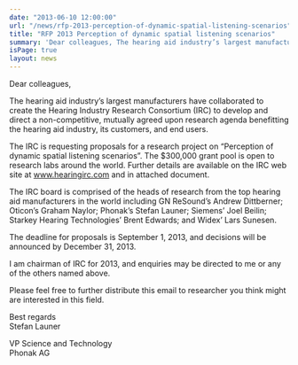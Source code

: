 ```yaml
---
date: "2013-06-10 12:00:00"
url: "/news/rfp-2013-perception-of-dynamic-spatial-listening-scenarios"
title: "RFP 2013 Perception of dynamic spatial listening scenarios"
summary: 'Dear colleagues, The hearing aid industry’s largest manufacturers have collaborated to create the Hearing Industry Research Consortium (IRC) to develop and direct a non-competitive, mutually agreed upon research agenda benefitting the hearing aid industry, its customers, and end users. The IRC is requesting proposals for a research project on “Perception of dynamic spatial listening scenarios”.'
isPage: true
layout: news
---
```


Dear colleagues,

The hearing aid industry’s largest manufacturers have collaborated to create
the Hearing Industry Research Consortium (IRC) to develop and direct a
non-competitive, mutually agreed upon research agenda benefitting the hearing
aid industry, its customers, and end users.

The IRC is requesting proposals for a research project on “Perception of
dynamic spatial listening scenarios”. The $300,000 grant pool is open to
research labs around the world.  Further details are available on the IRC web
site at www.hearingirc.com and in attached document.

The IRC board is comprised of the heads of research from the top hearing aid
manufacturers in the world including GN ReSound’s Andrew Dittberner; Oticon’s
Graham Naylor; Phonak’s Stefan Launer; Siemens’ Joel Beilin; Starkey Hearing
Technologies’ Brent Edwards; and Widex’ Lars Sunesen.

The deadline for proposals is September 1, 2013, and decisions will be
announced by December 31, 2013.

I am chairman of IRC for 2013, and enquiries may be directed to me or any of
the others named above.

Please feel free to further distribute this email to researcher you think might
are interested in this field.

Best regards<br>
Stefan Launer

VP Science and Technology<br>
Phonak AG
